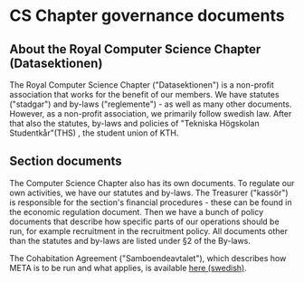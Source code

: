 # CS Chapter governance documents

## About the Royal Computer Science Chapter (Datasektionen)

The Royal Computer Science Chapter ("Datasektionen") is a non-profit association that works for the benefit of our members. We have statutes ("stadgar") and by-laws ("reglemente") - as well as many other documents. However, as a non-profit association, we primarily follow swedish law. After that also the statutes, by-laws and policies of "Tekniska Högskolan Studentkår"(THS) , the student union of KTH.

## Section documents

The Computer Science Chapter also has its own documents. To regulate our own activities, we have our statutes and by-laws. The Treasurer ("kassör") is responsible for the section's financial procedures - these can be found in the economic regulation document. Then we have a bunch of policy documents that describe how specific parts of our operations should be run, for example recruitment in the recruitment policy. All documents other than the statutes and by-laws are listed under §2 of the By-laws.

The Cohabitation Agreement ("Samboendeavtalet"), which describes how META is to be run and what applies, is available [here (swedish)](https://dsekt.se/samboendeavtal).
